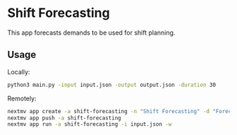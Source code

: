 # Shift Forecasting

This app forecasts demands to be used for shift planning.

## Usage

Locally:

```bash
python3 main.py -input input.json -output output.json -duration 30
```

Remotely:

```bash
nextmv app create -a shift-forecasting -n "Shift Forecasting" -d "Forecasts demands for shift planning."
nextmv app push -a shift-forecasting
nextmv app run -a shift-forecasting -i input.json -w
```
